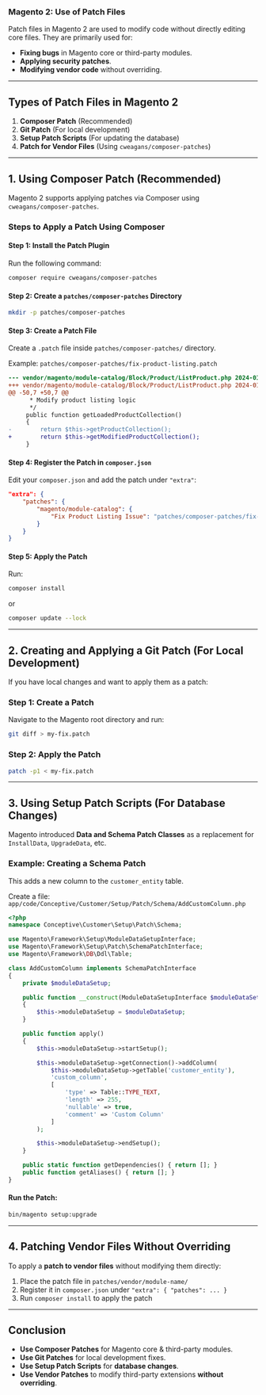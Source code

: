 ### **Magento 2: Use of Patch Files**

Patch files in Magento 2 are used to modify code without directly editing core files. They are primarily used for:

* **Fixing bugs** in Magento core or third-party modules.
* **Applying security patches**.
* **Modifying vendor code** without overriding.

---

## **Types of Patch Files in Magento 2**

1. **Composer Patch** (Recommended)
2. **Git Patch** (For local development)
3. **Setup Patch Scripts** (For updating the database)
4. **Patch for Vendor Files** (Using `cweagans/composer-patches`)

---

## **1. Using Composer Patch (Recommended)**

Magento 2 supports applying patches via Composer using `cweagans/composer-patches`.

### **Steps to Apply a Patch Using Composer**

#### **Step 1: Install the Patch Plugin**

Run the following command:

```sh
composer require cweagans/composer-patches
```

#### **Step 2: Create a `patches/composer-patches` Directory**

```sh
mkdir -p patches/composer-patches
```

#### **Step 3: Create a Patch File**

Create a `.patch` file inside `patches/composer-patches/` directory.

Example: `patches/composer-patches/fix-product-listing.patch`

```diff
--- vendor/magento/module-catalog/Block/Product/ListProduct.php	2024-01-01 10:00:00.000000000 +0000
+++ vendor/magento/module-catalog/Block/Product/ListProduct.php	2024-01-01 10:00:00.000000000 +0000
@@ -50,7 +50,7 @@
      * Modify product listing logic
      */
     public function getLoadedProductCollection()
     {
-        return $this->getProductCollection();
+        return $this->getModifiedProductCollection();
     }
```

#### **Step 4: Register the Patch in `composer.json`**

Edit your `composer.json` and add the patch under `"extra"`:

```json
"extra": {
    "patches": {
        "magento/module-catalog": {
            "Fix Product Listing Issue": "patches/composer-patches/fix-product-listing.patch"
        }
    }
}
```

#### **Step 5: Apply the Patch**

Run:

```sh
composer install
```

or

```sh
composer update --lock
```

---

## **2. Creating and Applying a Git Patch (For Local Development)**

If you have local changes and want to apply them as a patch:

### **Step 1: Create a Patch**

Navigate to the Magento root directory and run:

```sh
git diff > my-fix.patch
```

### **Step 2: Apply the Patch**

```sh
patch -p1 < my-fix.patch
```

---

## **3. Using Setup Patch Scripts (For Database Changes)**

Magento introduced **Data and Schema Patch Classes** as a replacement for `InstallData`, `UpgradeData`, etc.

### **Example: Creating a Schema Patch**

This adds a new column to the `customer_entity` table.

Create a file:
`app/code/Conceptive/Customer/Setup/Patch/Schema/AddCustomColumn.php`

```php
<?php
namespace Conceptive\Customer\Setup\Patch\Schema;

use Magento\Framework\Setup\ModuleDataSetupInterface;
use Magento\Framework\Setup\Patch\SchemaPatchInterface;
use Magento\Framework\DB\Ddl\Table;

class AddCustomColumn implements SchemaPatchInterface
{
    private $moduleDataSetup;

    public function __construct(ModuleDataSetupInterface $moduleDataSetup)
    {
        $this->moduleDataSetup = $moduleDataSetup;
    }

    public function apply()
    {
        $this->moduleDataSetup->startSetup();

        $this->moduleDataSetup->getConnection()->addColumn(
            $this->moduleDataSetup->getTable('customer_entity'),
            'custom_column',
            [
                'type' => Table::TYPE_TEXT,
                'length' => 255,
                'nullable' => true,
                'comment' => 'Custom Column'
            ]
        );

        $this->moduleDataSetup->endSetup();
    }

    public static function getDependencies() { return []; }
    public function getAliases() { return []; }
}
```

#### **Run the Patch:**

```sh
bin/magento setup:upgrade
```

---

## **4. Patching Vendor Files Without Overriding**

To apply a **patch to vendor files** without modifying them directly:

1. Place the patch file in `patches/vendor/module-name/`
2. Register it in `composer.json` under `"extra": { "patches": ... }`
3. Run `composer install` to apply the patch

---

## **Conclusion**

* **Use Composer Patches** for Magento core & third-party modules.
* **Use Git Patches** for local development fixes.
* **Use Setup Patch Scripts** for **database changes**.
* **Use Vendor Patches** to modify third-party extensions **without overriding**.


